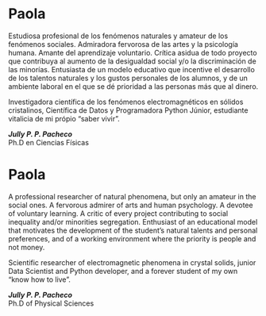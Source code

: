 # Paola 


Estudiosa profesional de los fenómenos naturales y amateur de los fenómenos sociales. Admiradora fervorosa de las artes y la psicología humana. Amante del aprendizaje voluntario. Crítica asidua de todo proyecto que contribuya al aumento de la desigualdad social y/o la discriminación de las minorías. Entusiasta de un modelo educativo que incentive el desarrollo de los talentos naturales y los gustos personales de los alumnos, y de un ambiente laboral en el que se dé prioridad a las personas más que al dinero. 

Investigadora científica de los fenómenos electromagnéticos en sólidos cristalinos, Científica de Datos  y Programadora Python Júnior, estudiante vitalicia de mi própio “saber vivir”.


***Jully P. P. Pacheco*** <br/>
Ph.D en Ciencias Físicas

# Paola

A professional researcher of natural phenomena, but only an amateur in the social ones. A fervorous admirer of arts and human psychology. A devotee of voluntary learning. A critic of every project contributing to social inequality and/or minorities segregation. Enthusiast of an educational model that motivates the development of the student’s natural talents and personal preferences, and of a working environment where the priority is people and not money. 

Scientific researcher of electromagnetic phenomena in crystal solids, junior Data Scientist and Python developer, and a forever student of my own “know how to live”. 

***Jully P. P. Pacheco*** <br/>
Ph.D of Physical Sciences
